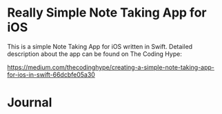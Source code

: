 # Really Simple Note Taking App for iOS

This is a simple Note Taking App for iOS written in Swift. Detailed description about the app can be found on The Coding Hype:

https://medium.com/thecodinghype/creating-a-simple-note-taking-app-for-ios-in-swift-66dcbfe05a30
# Journal
